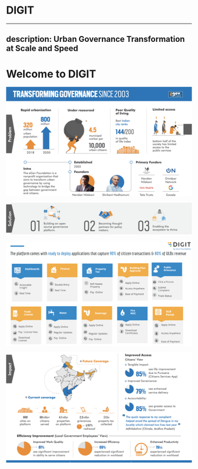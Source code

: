 # DIGIT

---
description: Urban Governance Transformation at Scale and Speed
---

# Welcome to DIGIT

![](.gitbook/assets/image%20%285%29.png)

![](.gitbook/assets/image%20%282%29.png)

![](.gitbook/assets/image%20%281%29.png)

![](.gitbook/assets/image%20%287%29.png)



